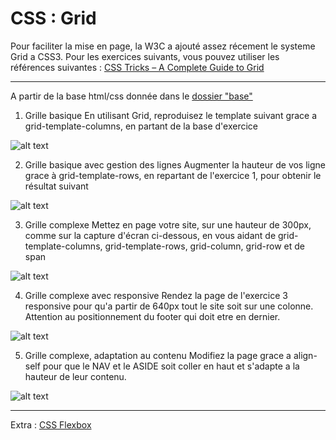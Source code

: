 # CSS : Grid
Pour faciliter la mise en page, la W3C a ajouté assez récement le systeme Grid a CSS3. Pour les exercices suivants, vous pouvez utiliser les références suivantes : [CSS Tricks – A Complete Guide to Grid](https://css-tricks.com/snippets/css/complete-guide-grid/)

---
A partir de la base html/css donnée dans le [dossier "base"](https://github.com/simplon-roanne/front-end-prairie/tree/master/ex11/base)

1. Grille basique
En utilisant Grid, reproduisez le template suivant grace a grid-template-columns, en partant de la base d'exercice

![alt text](https://mescours.ovh/img/grid_1.png)

2. Grille basique avec gestion des lignes
Augmenter la hauteur de vos ligne grace à grid-template-rows, en repartant de l'exercice 1, pour obtenir le résultat suivant

![alt text](https://mescours.ovh/img/grid_2.png)

3. Grille complexe
Mettez en page votre site, sur une hauteur de 300px, comme sur la capture d'écran ci-dessous, en vous aidant de grid-template-columns, grid-template-rows, grid-column, grid-row et de span

![alt text](https://mescours.ovh/img/grid_3.png)

4. Grille complexe avec responsive
Rendez la page de l'exercice 3 responsive pour qu'a partir de 640px tout le site soit sur une colonne. Attention au positionnement du footer qui doit etre en dernier.

![alt text](https://mescours.ovh/img/grid_4.png)

5. Grille complexe, adaptation au contenu
Modifiez la page grace a align-self pour que le NAV et le ASIDE soit coller en haut et s'adapte a la hauteur de leur contenu.

![alt text](https://mescours.ovh/img/grid_5.png)

---

Extra : [CSS Flexbox](https://github.com/simplon-roanne/front-end-prairie/tree/master/ex10)